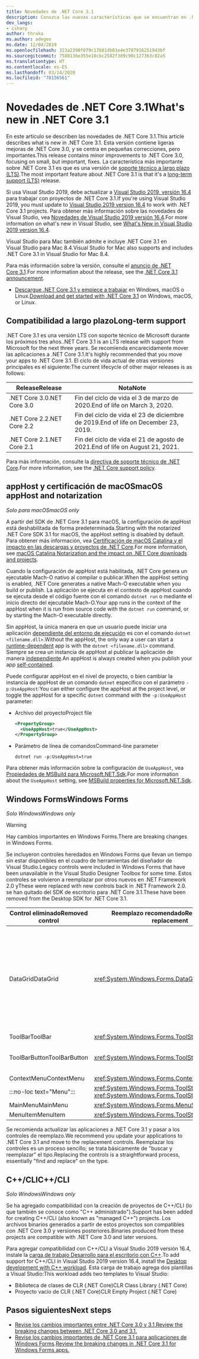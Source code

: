 ```yaml
---
title: Novedades de .NET Core 3.1
description: Conozca las nuevas características que se encuentran en .NET Core 3.1.
dev_langs:
- csharp
author: thraka
ms.author: adegeo
ms.date: 12/04/2019
ms.openlocfilehash: 323a2390f079c17b81db01e4e3787916251943bf
ms.sourcegitcommit: 7588136e355e10cbc2582f389c90c127363c02a5
ms.translationtype: HT
ms.contentlocale: es-ES
ms.lasthandoff: 03/14/2020
ms.locfileid: "78156561"
---
```

# <a name="whats-new-in-net-core-31"></a><span data-ttu-id="469c7-103">Novedades de .NET Core 3.1</span><span class="sxs-lookup"><span data-stu-id="469c7-103">What's new in .NET Core 3.1</span></span>

<span data-ttu-id="469c7-104">En este artículo se describen las novedades de .NET Core 3.1.</span><span class="sxs-lookup"><span data-stu-id="469c7-104">This article describes what is new in .NET Core 3.1.</span></span> <span data-ttu-id="469c7-105">Esta versión contiene ligeras mejoras de .NET Core 3.0, y se centra en pequeñas correcciones, pero importantes.</span><span class="sxs-lookup"><span data-stu-id="469c7-105">This release contains minor improvements to .NET Core 3.0, focusing on small, but important, fixes.</span></span> <span data-ttu-id="469c7-106">La característica más importante sobre .NET Core 3.1 es que es una versión de [soporte técnico a largo plazo (LTS)](#long-term-support).</span><span class="sxs-lookup"><span data-stu-id="469c7-106">The most important feature about .NET Core 3.1 is that it's a [long-term support (LTS)](#long-term-support) release.</span></span>

<span data-ttu-id="469c7-107">Si usa Visual Studio 2019, debe actualizar a [Visual Studio 2019, versión 16.4](https://visualstudio.microsoft.com/downloads/) para trabajar con proyectos de .NET Core 3.1.</span><span class="sxs-lookup"><span data-stu-id="469c7-107">If you're using Visual Studio 2019, you must update to [Visual Studio 2019 version 16.4](https://visualstudio.microsoft.com/downloads/) to work with .NET Core 3.1 projects.</span></span> <span data-ttu-id="469c7-108">Para obtener más información sobre las novedades de Visual Studio, vea [Novedades de Visual Studio 2019 versión 16.4](/visualstudio/releases/2019/release-notes#whats-new-in-visual-studio-2019-version-164).</span><span class="sxs-lookup"><span data-stu-id="469c7-108">For more information on what's new in Visual Studio, see [What's New in Visual Studio 2019 version 16.4](/visualstudio/releases/2019/release-notes#whats-new-in-visual-studio-2019-version-164).</span></span>

<span data-ttu-id="469c7-109">Visual Studio para Mac también admite e incluye .NET Core 3.1 en Visual Studio para Mac 8.4.</span><span class="sxs-lookup"><span data-stu-id="469c7-109">Visual Studio for Mac also supports and includes .NET Core 3.1 in Visual Studio for Mac 8.4.</span></span>

<span data-ttu-id="469c7-110">Para más información sobre la versión, consulte el [anuncio de .NET Core 3.1](https://devblogs.microsoft.com/dotnet/announcing-net-core-3-1/).</span><span class="sxs-lookup"><span data-stu-id="469c7-110">For more information about the release, see the [.NET Core 3.1 announcement](https://devblogs.microsoft.com/dotnet/announcing-net-core-3-1/).</span></span>

- <span data-ttu-id="469c7-111">[Descargue .NET Core 3.1 y empiece a trabajar](https://dotnet.microsoft.com/download/dotnet-core/3.1) en Windows, macOS o Linux.</span><span class="sxs-lookup"><span data-stu-id="469c7-111">[Download and get started with .NET Core 3.1](https://dotnet.microsoft.com/download/dotnet-core/3.1) on Windows, macOS, or Linux.</span></span>

## <a name="long-term-support"></a><span data-ttu-id="469c7-112">Compatibilidad a largo plazo</span><span class="sxs-lookup"><span data-stu-id="469c7-112">Long-term support</span></span>

<span data-ttu-id="469c7-113">.NET Core 3.1 es una versión LTS con soporte técnico de Microsoft durante los próximos tres años.</span><span class="sxs-lookup"><span data-stu-id="469c7-113">.NET Core 3.1 is an LTS release with support from Microsoft for the next three years.</span></span> <span data-ttu-id="469c7-114">Se recomienda encarecidamente mover las aplicaciones a .NET Core 3.1.</span><span class="sxs-lookup"><span data-stu-id="469c7-114">It's highly recommended that you move your apps to .NET Core 3.1.</span></span> <span data-ttu-id="469c7-115">El ciclo de vida actual de otras versiones principales es el siguiente:</span><span class="sxs-lookup"><span data-stu-id="469c7-115">The current lifecycle of other major releases is as follows:</span></span>

| <span data-ttu-id="469c7-116">Release</span><span class="sxs-lookup"><span data-stu-id="469c7-116">Release</span></span> | <span data-ttu-id="469c7-117">Nota</span><span class="sxs-lookup"><span data-stu-id="469c7-117">Note</span></span> |
| ------- | ---- |
| <span data-ttu-id="469c7-118">.NET Core 3.0</span><span class="sxs-lookup"><span data-stu-id="469c7-118">.NET Core 3.0</span></span> | <span data-ttu-id="469c7-119">Fin del ciclo de vida el 3 de marzo de 2020.</span><span class="sxs-lookup"><span data-stu-id="469c7-119">End of life on March 3, 2020.</span></span>     |
| <span data-ttu-id="469c7-120">.NET Core 2.2</span><span class="sxs-lookup"><span data-stu-id="469c7-120">.NET Core 2.2</span></span> | <span data-ttu-id="469c7-121">Fin del ciclo de vida el 23 de diciembre de 2019.</span><span class="sxs-lookup"><span data-stu-id="469c7-121">End of life on December 23, 2019.</span></span> |
| <span data-ttu-id="469c7-122">.NET Core 2.1</span><span class="sxs-lookup"><span data-stu-id="469c7-122">.NET Core 2.1</span></span> | <span data-ttu-id="469c7-123">Fin del ciclo de vida el 21 de agosto de 2021.</span><span class="sxs-lookup"><span data-stu-id="469c7-123">End of life on August 21, 2021.</span></span>    |

<span data-ttu-id="469c7-124">Para más información, consulte la [directiva de soporte técnico de .NET Core](https://dotnet.microsoft.com/platform/support/policy/dotnet-core).</span><span class="sxs-lookup"><span data-stu-id="469c7-124">For more information, see the [.NET Core support policy](https://dotnet.microsoft.com/platform/support/policy/dotnet-core).</span></span>

## <a name="macos-apphost-and-notarization"></a><span data-ttu-id="469c7-125">appHost y certificación de macOS</span><span class="sxs-lookup"><span data-stu-id="469c7-125">macOS appHost and notarization</span></span>

<span data-ttu-id="469c7-126">*Solo para macOS*</span><span class="sxs-lookup"><span data-stu-id="469c7-126">*macOS only*</span></span>

<span data-ttu-id="469c7-127">A partir del SDK de .NET Core 3.1 para macOS, la configuración de appHost está deshabilitada de forma predeterminada.</span><span class="sxs-lookup"><span data-stu-id="469c7-127">Starting with the notarized .NET Core SDK 3.1 for macOS, the appHost setting is disabled by default.</span></span> <span data-ttu-id="469c7-128">Para obtener más información, vea [Certificación de macOS Catalina y el impacto en las descargas y proyectos de .NET Core](../install/macos-notarization-issues.md).</span><span class="sxs-lookup"><span data-stu-id="469c7-128">For more information, see [macOS Catalina Notarization and the impact on .NET Core downloads and projects](../install/macos-notarization-issues.md).</span></span>

<span data-ttu-id="469c7-129">Cuando la configuración de appHost está habilitada, .NET Core genera un ejecutable Mach-O nativo al compilar o publicar.</span><span class="sxs-lookup"><span data-stu-id="469c7-129">When the appHost setting is enabled, .NET Core generates a native Mach-O executable when you build or publish.</span></span> <span data-ttu-id="469c7-130">La aplicación se ejecuta en el contexto de appHost cuando se ejecuta desde el código fuente con el comando `dotnet run` o mediante el inicio directo del ejecutable Mach-O.</span><span class="sxs-lookup"><span data-stu-id="469c7-130">Your app runs in the context of the appHost when it is run from source code with the `dotnet run` command, or by starting the Mach-O executable directly.</span></span>

<span data-ttu-id="469c7-131">Sin appHost, la única manera en que un usuario puede iniciar una aplicación [dependiente del entorno de ejecución](../deploying/index.md#publish-runtime-dependent) es con el comando `dotnet <filename.dll>`.</span><span class="sxs-lookup"><span data-stu-id="469c7-131">Without the appHost, the only way a user can start a [runtime-dependent](../deploying/index.md#publish-runtime-dependent) app is with the `dotnet <filename.dll>` command.</span></span> <span data-ttu-id="469c7-132">Siempre se crea un instancia de appHost al publicar la aplicación de manera [independiente](../deploying/index.md#publish-self-contained).</span><span class="sxs-lookup"><span data-stu-id="469c7-132">An appHost is always created when you publish your app [self-contained](../deploying/index.md#publish-self-contained).</span></span>

<span data-ttu-id="469c7-133">Puede configurar appHost en el nivel de proyecto, o bien cambiar la instancia de appHost de un comando `dotnet` específico con el parámetro `-p:UseAppHost`:</span><span class="sxs-lookup"><span data-stu-id="469c7-133">You can either configure the appHost at the project level, or toggle the appHost for a specific `dotnet` command with the `-p:UseAppHost` parameter:</span></span>

- <span data-ttu-id="469c7-134">Archivo del proyecto</span><span class="sxs-lookup"><span data-stu-id="469c7-134">Project file</span></span>

  ```xml
  <PropertyGroup>
    <UseAppHost>true</UseAppHost>
  </PropertyGroup>
  ```

- <span data-ttu-id="469c7-135">Parámetro de línea de comandos</span><span class="sxs-lookup"><span data-stu-id="469c7-135">Command-line parameter</span></span>

  ```dotnetcli
  dotnet run -p:UseAppHost=true
  ```

<span data-ttu-id="469c7-136">Para obtener más información sobre la configuración de `UseAppHost`, vea [Propiedades de MSBuild para Microsoft.NET.Sdk](../project-sdk/msbuild-props.md#useapphost).</span><span class="sxs-lookup"><span data-stu-id="469c7-136">For more information about the `UseAppHost` setting, see [MSBuild properties for Microsoft.NET.Sdk](../project-sdk/msbuild-props.md#useapphost).</span></span>

## <a name="windows-forms"></a><span data-ttu-id="469c7-137">Windows Forms</span><span class="sxs-lookup"><span data-stu-id="469c7-137">Windows Forms</span></span>

<span data-ttu-id="469c7-138">*Solo Windows*</span><span class="sxs-lookup"><span data-stu-id="469c7-138">*Windows only*</span></span>

> [!WARNING]
> <span data-ttu-id="469c7-139">Hay cambios importantes en Windows Forms.</span><span class="sxs-lookup"><span data-stu-id="469c7-139">There are breaking changes in Windows Forms.</span></span>

<span data-ttu-id="469c7-140">Se incluyeron controles heredados en Windows Forms que llevan un tiempo sin estar disponibles en el cuadro de herramientas del diseñador de Visual Studio.</span><span class="sxs-lookup"><span data-stu-id="469c7-140">Legacy controls were included in Windows Forms that have been unavailable in the Visual Studio Designer Toolbox for some time.</span></span> <span data-ttu-id="469c7-141">Estos controles se volvieron a reemplazar por otros nuevos en .NET Framework 2.0 y</span><span class="sxs-lookup"><span data-stu-id="469c7-141">These were replaced with new controls back in .NET Framework 2.0.</span></span> <span data-ttu-id="469c7-142">se han quitado del SDK de escritorio para .NET Core 3.1.</span><span class="sxs-lookup"><span data-stu-id="469c7-142">These have been removed from the Desktop SDK for .NET Core 3.1.</span></span>

| <span data-ttu-id="469c7-143">Control eliminado</span><span class="sxs-lookup"><span data-stu-id="469c7-143">Removed control</span></span> | <span data-ttu-id="469c7-144">Reemplazo recomendado</span><span class="sxs-lookup"><span data-stu-id="469c7-144">Recommended replacement</span></span> | <span data-ttu-id="469c7-145">API asociadas eliminadas</span><span class="sxs-lookup"><span data-stu-id="469c7-145">Associated APIs removed</span></span> |
| --------------- | ----------------------- | ----------------------- |
| <span data-ttu-id="469c7-146">DataGrid</span><span class="sxs-lookup"><span data-stu-id="469c7-146">DataGrid</span></span>        | <xref:System.Windows.Forms.DataGridView>      | <span data-ttu-id="469c7-147">DataGridCell</span><span class="sxs-lookup"><span data-stu-id="469c7-147">DataGridCell</span></span><br/><span data-ttu-id="469c7-148">DataGridRow</span><span class="sxs-lookup"><span data-stu-id="469c7-148">DataGridRow</span></span><br/><span data-ttu-id="469c7-149">DataGridTableCollection</span><span class="sxs-lookup"><span data-stu-id="469c7-149">DataGridTableCollection</span></span><br/><span data-ttu-id="469c7-150">DataGridColumnCollection</span><span class="sxs-lookup"><span data-stu-id="469c7-150">DataGridColumnCollection</span></span><br/><span data-ttu-id="469c7-151">DataGridTableStyle</span><span class="sxs-lookup"><span data-stu-id="469c7-151">DataGridTableStyle</span></span><br/><span data-ttu-id="469c7-152">DataGridColumnStyle</span><span class="sxs-lookup"><span data-stu-id="469c7-152">DataGridColumnStyle</span></span><br/><span data-ttu-id="469c7-153">DataGridLineStyle</span><span class="sxs-lookup"><span data-stu-id="469c7-153">DataGridLineStyle</span></span><br/><span data-ttu-id="469c7-154">DataGridParentRowsLabel</span><span class="sxs-lookup"><span data-stu-id="469c7-154">DataGridParentRowsLabel</span></span><br/><span data-ttu-id="469c7-155">DataGridParentRowsLabelStyle</span><span class="sxs-lookup"><span data-stu-id="469c7-155">DataGridParentRowsLabelStyle</span></span><br/><span data-ttu-id="469c7-156">DataGridBoolColumn</span><span class="sxs-lookup"><span data-stu-id="469c7-156">DataGridBoolColumn</span></span><br/><span data-ttu-id="469c7-157">DataGridTextBox</span><span class="sxs-lookup"><span data-stu-id="469c7-157">DataGridTextBox</span></span><br/><span data-ttu-id="469c7-158">GridColumnStylesCollection</span><span class="sxs-lookup"><span data-stu-id="469c7-158">GridColumnStylesCollection</span></span><br/><span data-ttu-id="469c7-159">GridTableStylesCollection</span><span class="sxs-lookup"><span data-stu-id="469c7-159">GridTableStylesCollection</span></span><br/><span data-ttu-id="469c7-160">HitTestType</span><span class="sxs-lookup"><span data-stu-id="469c7-160">HitTestType</span></span> |
| <span data-ttu-id="469c7-161">ToolBar</span><span class="sxs-lookup"><span data-stu-id="469c7-161">ToolBar</span></span>         | <xref:System.Windows.Forms.ToolStrip>         | <span data-ttu-id="469c7-162">ToolBarAppearance</span><span class="sxs-lookup"><span data-stu-id="469c7-162">ToolBarAppearance</span></span> |
| <span data-ttu-id="469c7-163">ToolBarButton</span><span class="sxs-lookup"><span data-stu-id="469c7-163">ToolBarButton</span></span>   | <xref:System.Windows.Forms.ToolStripButton>   | <span data-ttu-id="469c7-164">ToolBarButtonClickEventArgs</span><span class="sxs-lookup"><span data-stu-id="469c7-164">ToolBarButtonClickEventArgs</span></span><br/><span data-ttu-id="469c7-165">ToolBarButtonClickEventHandler</span><span class="sxs-lookup"><span data-stu-id="469c7-165">ToolBarButtonClickEventHandler</span></span><br/><span data-ttu-id="469c7-166">ToolBarButtonStyle</span><span class="sxs-lookup"><span data-stu-id="469c7-166">ToolBarButtonStyle</span></span><br/><span data-ttu-id="469c7-167">ToolBarTextAlign</span><span class="sxs-lookup"><span data-stu-id="469c7-167">ToolBarTextAlign</span></span> |
| <span data-ttu-id="469c7-168">ContextMenu</span><span class="sxs-lookup"><span data-stu-id="469c7-168">ContextMenu</span></span>     | <xref:System.Windows.Forms.ContextMenuStrip>  |  |
| :::no-loc text="Menu"::: | <xref:System.Windows.Forms.ToolStripDropDown><br/><xref:System.Windows.Forms.ToolStripDropDownMenu> | <span data-ttu-id="469c7-169">MenuItemCollection</span><span class="sxs-lookup"><span data-stu-id="469c7-169">MenuItemCollection</span></span> |
| <span data-ttu-id="469c7-170">MainMenu</span><span class="sxs-lookup"><span data-stu-id="469c7-170">MainMenu</span></span>        | <xref:System.Windows.Forms.MenuStrip>         |  |
| <span data-ttu-id="469c7-171">MenuItem</span><span class="sxs-lookup"><span data-stu-id="469c7-171">MenuItem</span></span>        | <xref:System.Windows.Forms.ToolStripMenuItem> |  |

<span data-ttu-id="469c7-172">Se recomienda actualizar las aplicaciones a .NET Core 3.1 y pasar a los controles de reemplazo.</span><span class="sxs-lookup"><span data-stu-id="469c7-172">We recommend you update your applications to .NET Core 3.1 and move to the replacement controls.</span></span> <span data-ttu-id="469c7-173">Reemplazar los controles es un proceso sencillo; se trata básicamente de "buscar y reemplazar" el tipo.</span><span class="sxs-lookup"><span data-stu-id="469c7-173">Replacing the controls is a straightforward process, essentially "find and replace" on the type.</span></span>

## <a name="ccli"></a><span data-ttu-id="469c7-174">C++/CLI</span><span class="sxs-lookup"><span data-stu-id="469c7-174">C++/CLI</span></span>

<span data-ttu-id="469c7-175">*Solo Windows*</span><span class="sxs-lookup"><span data-stu-id="469c7-175">*Windows only*</span></span>

<span data-ttu-id="469c7-176">Se ha agregado compatibilidad con la creación de proyectos de C++/CLI (lo que también se conoce como "C++ administrado").</span><span class="sxs-lookup"><span data-stu-id="469c7-176">Support has been added for creating C++/CLI (also known as "managed C++") projects.</span></span> <span data-ttu-id="469c7-177">Los archivos binarios generados a partir de estos proyectos son compatibles con .NET Core 3.0 y versiones posteriores.</span><span class="sxs-lookup"><span data-stu-id="469c7-177">Binaries produced from these projects are compatible with .NET Core 3.0 and later versions.</span></span>

<span data-ttu-id="469c7-178">Para agregar compatibilidad con C++/CLI a Visual Studio 2019 versión 16.4, instale la [carga de trabajo Desarrollo para el escritorio con C++](/cpp/build/vscpp-step-0-installation?view=vs-2019#step-4---choose-workloads).</span><span class="sxs-lookup"><span data-stu-id="469c7-178">To add support for C++/CLI in Visual Studio 2019 version 16.4, install the [Desktop development with C++ workload](/cpp/build/vscpp-step-0-installation?view=vs-2019#step-4---choose-workloads).</span></span> <span data-ttu-id="469c7-179">Esta carga de trabajo agrega dos plantillas a Visual Studio:</span><span class="sxs-lookup"><span data-stu-id="469c7-179">This workload adds two templates to Visual Studio:</span></span>

- <span data-ttu-id="469c7-180">Biblioteca de clases de CLR (.NET Core)</span><span class="sxs-lookup"><span data-stu-id="469c7-180">CLR Class Library (.NET Core)</span></span>
- <span data-ttu-id="469c7-181">Proyecto vacío de CLR (.NET Core)</span><span class="sxs-lookup"><span data-stu-id="469c7-181">CLR Empty Project (.NET Core)</span></span>

## <a name="next-steps"></a><span data-ttu-id="469c7-182">Pasos siguientes</span><span class="sxs-lookup"><span data-stu-id="469c7-182">Next steps</span></span>

- [<span data-ttu-id="469c7-183">Revise los cambios importantes entre .NET Core 3.0 y 3.1.</span><span class="sxs-lookup"><span data-stu-id="469c7-183">Review the breaking changes between .NET Core 3.0 and 3.1.</span></span>](../compatibility/3.0-3.1.md)
- <span data-ttu-id="469c7-184">[Revise los cambios importantes de .NET Core 3.1 para aplicaciones de Windows Forms](../compatibility/winforms.md#net-core-31).</span><span class="sxs-lookup"><span data-stu-id="469c7-184">[Review the breaking changes in .NET Core 3.1 for Windows Forms apps.](../compatibility/winforms.md#net-core-31)</span></span>
